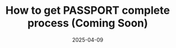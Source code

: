 ---
title: "How to get PASSPORT complete process (Coming Soon)"
date: "2025-04-09"
description: "Follow these easy and guided steps to get the passport as fast as it is."
---